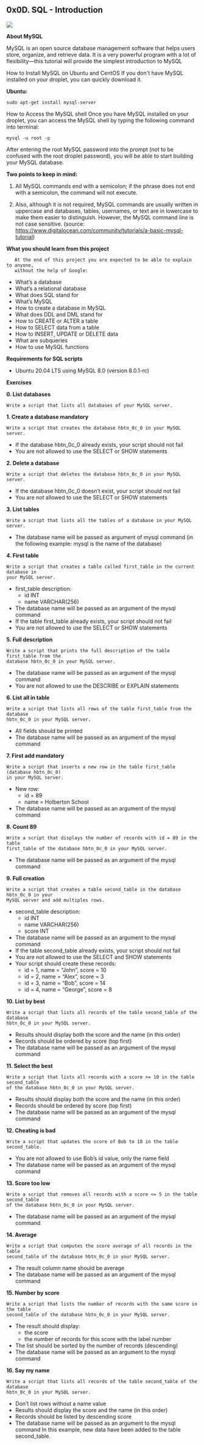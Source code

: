 ## 0x0D. SQL - Introduction

![](https://s3.amazonaws.com/intranet-projects-files/holbertonschool-higher-level_programming+/272/rtcwz.jpg)

**About MySQL**

MySQL is an open source database management software that helps users store, organize, and retrieve data. It is a very powerful program with a lot of flexibility—this tutorial will provide the simplest introduction to MySQL

How to Install MySQL on Ubuntu and CentOS
If you don't have MySQL installed on your droplet, you can quickly download it.

**Ubuntu:**

`sudo apt-get install mysql-server`

How to Access the MySQL shell
Once you have MySQL installed on your droplet, you can access the MySQL shell by typing the following command into terminal:

`mysql -u root -p`

After entering the root MySQL password into the prompt (not to be confused with the root droplet password), you will be able to start building your MySQL database.

**Two points to keep in mind:**

1. All MySQL commands end with a semicolon; if the phrase does not end with a semicolon, the command will not execute.

2. Also, although it is not required, MySQL commands are usually written in uppercase and databases, tables, usernames, or text are in lowercase to make them easier to distinguish. However, the MySQL command line is not case sensitive.
(source: https://www.digitalocean.com/community/tutorials/a-basic-mysql-tutorial)

**What you should learn from this project**

       At the end of this project you are expected to be able to explain to anyone,
       without the help of Google:

* What’s a database
* What’s a relational database
* What does SQL stand for
* What’s MySQL
* How to create a database in MySQL
* What does DDL and DML stand for
* How to CREATE or ALTER a table
* How to SELECT data from a table
* How to INSERT, UPDATE or DELETE data
* What are subqueries
* How to use MySQL functions

**Requirements for SQL scripts**

* Ubuntu 20.04 LTS using MySQL 8.0 (version 8.0.1-rc)

**Exercises**

**0. List databases**

	Write a script that lists all databases of your MySQL server.

**1. Create a database mandatory**

	Write a script that creates the database hbtn_0c_0 in your MySQL server.

* If the database hbtn_0c_0 already exists, your script should not fail
* You are not allowed to use the SELECT or SHOW statements

**2. Delete a database**

	Write a script that deletes the database hbtn_0c_0 in your MySQL server.

* If the database hbtn_0c_0 doesn’t exist, your script should not fail
* You are not allowed to use the SELECT or SHOW statements

**3. List tables**

	Write a script that lists all the tables of a database in your MySQL server.

* The database name will be passed as argument of mysql command (in the following example: mysql is the name of the database)

**4. First table**

	Write a script that creates a table called first_table in the current database in
	your MySQL server.

* first_table description:
	* id INT
	* name VARCHAR(256)
* The database name will be passed as an argument of the mysql command
* If the table first_table already exists, your script should not fail
* You are not allowed to use the SELECT or SHOW statements

**5. Full description**

	Write a script that prints the full description of the table first_table from the
	database hbtn_0c_0 in your MySQL server.

* The database name will be passed as an argument of the mysql command
* You are not allowed to use the DESCRIBE or EXPLAIN statements

**6. List all in table**

	Write a script that lists all rows of the table first_table from the database
	hbtn_0c_0 in your MySQL server.

* All fields should be printed
* The database name will be passed as an argument of the mysql command

**7. First add mandatory**

	Write a script that inserts a new row in the table first_table (database hbtn_0c_0)
	in your MySQL server.

* New row:
	* id = 89
	* name = Holberton School
* The database name will be passed as an argument of the mysql command

**8. Count 89**

	Write a script that displays the number of records with id = 89 in the table
	first_table of the database hbtn_0c_0 in your MySQL server.

* The database name will be passed as an argument of the mysql command

**9. Full creation**

	Write a script that creates a table second_table in the database hbtn_0c_0 in your
	MySQL server and add multiples rows.

* second_table description:
	* id INT
	* name VARCHAR(256)
	* score INT
* The database name will be passed as an argument to the mysql command
* If the table second_table already exists, your script should not fail
* You are not allowed to use the SELECT and SHOW statements
* Your script should create these records:
	* id = 1, name = “John”, score = 10
	* id = 2, name = “Alex”, score = 3
	* id = 3, name = “Bob”, score = 14
	* id = 4, name = “George”, score = 8

**10. List by best**

	Write a script that lists all records of the table second_table of the database
	hbtn_0c_0 in your MySQL server.

* Results should display both the score and the name (in this order)
* Records should be ordered by score (top first)
* The database name will be passed as an argument of the mysql command

**11. Select the best**

	Write a script that lists all records with a score >= 10 in the table second_table
	of the database hbtn_0c_0 in your MySQL server.

* Results should display both the score and the name (in this order)
* Records should be ordered by score (top first)
* The database name will be passed as an argument of the mysql command

**12. Cheating is bad**

	Write a script that updates the score of Bob to 10 in the table second_table.

* You are not allowed to use Bob’s id value, only the name field
* The database name will be passed as an argument of the mysql command

**13. Score too low**

	Write a script that removes all records with a score <= 5 in the table second_table
	of the database hbtn_0c_0 in your MySQL server.

* The database name will be passed as an argument of the mysql command

**14. Average**

	Write a script that computes the score average of all records in the table
	second_table of the database hbtn_0c_0 in your MySQL server.

* The result column name should be average
* The database name will be passed as an argument of the mysql command

**15. Number by score**

	Write a script that lists the number of records with the same score in the table
	second_table of the database hbtn_0c_0 in your MySQL server.

* The result should display:
	* the score
	* the number of records for this score with the label number
* The list should be sorted by the number of records (descending)
*  The database name will be passed as an argument to the mysql command

**16. Say my name**

	Write a script that lists all records of the table second_table of the database
	hbtn_0c_0 in your MySQL server.

* Don’t list rows without a name value
* Results should display the score and the name (in this order)
* Records should be listed by descending score
* The database name will be passed as an argument to the mysql command
In this example, new data have been added to the table second_table.
